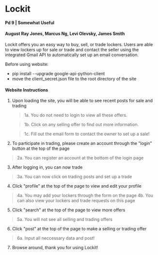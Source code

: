 # Lockit
#### Pd 9 | Somewhat Useful
#### August Ray Jones, Marcus Ng, Levi Olevsky, James Smith

Lockit offers you an easy way to buy, sell, or trade lockers. Users are able to view lockers up for sale or trade and contact the seller using the integrated Gmail API to automatically set up an email conversation.

Before using website: 
  - pip install --upgrade google-api-python-client
  - move the client_secret.json file to the root directory of the site
  
#### Website Instructions

1. Upon loading the site, you will be able to see recent posts for sale and trading
    >1a. You do not need to login to view all these offers.
    
    >1b. Click on any selling offer to find out more information.
    
    >1c. Fill out the email form to contact the owner to set up a sale!
    
2. To participate in trading, please create an account through the "login" button at the top of the page
  >2a. You can register an account at the bottom of the login page
3. After logging in, you can now trade
  >3a. You can now click on trading posts and set up a trade
4. Click "profile" at the top of the page to view and edit your profile
  >4a. You may add your lockers through the form on the page
  >4b. You can also view your lockers and trade requests on this page
5. Click "search" at the top of the page to view more offers
  >5a. You will not see all selling and trading offers
6. Click "post" at the top of the page to make a selling or trading offer
  >6a. Input all neccessary data and post!
7. Browse around, thank you for using Lockit!
